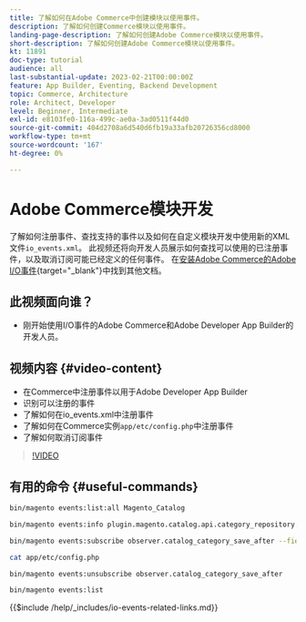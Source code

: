 ```yaml
---
title: 了解如何在Adobe Commerce中创建模块以使用事件。
description: 了解如何创建Commerce模块以使用事件。
landing-page-description: 了解如何创建Adobe Commerce模块以使用事件。
short-description: 了解如何创建Adobe Commerce模块以使用事件。
kt: 11891
doc-type: tutorial
audience: all
last-substantial-update: 2023-02-21T00:00:00Z
feature: App Builder, Eventing, Backend Development
topic: Commerce, Architecture
role: Architect, Developer
level: Beginner, Intermediate
exl-id: e8103fe0-116a-499c-ae0a-3ad0511f44d0
source-git-commit: 404d2708a6d540d6fb19a33afb20726356cd8000
workflow-type: tm+mt
source-wordcount: '167'
ht-degree: 0%

---
```


# Adobe Commerce模块开发

了解如何注册事件、查找支持的事件以及如何在自定义模块开发中使用新的XML文件`io_events.xml`。 此视频还将向开发人员展示如何查找可以使用的已注册事件，以及取消订阅可能已经定义的任何事件。 在[安装Adobe Commerce的Adobe I/O事件](https://developer.adobe.com/commerce/events/get-started/installation/){target="_blank"}中找到其他文档。

## 此视频面向谁？

* 刚开始使用I/O事件的Adobe Commerce和Adobe Developer App Builder的开发人员。

## 视频内容 {#video-content}

* 在Commerce中注册事件以用于Adobe Developer App Builder
* 识别可以注册的事件
* 了解如何在io_events.xml中注册事件
* 了解如何在Commerce实例`app/etc/config.php`中注册事件
* 了解如何取消订阅事件

>[!VIDEO](https://video.tv.adobe.com/v/3419833?quality=12&learn=on&captions=chi_hans)

## 有用的命令 {#useful-commands}

```bash
bin/magento events:list:all Magento_Catalog

bin/magento events:info plugin.magento.catalog.api.category_repository.save

bin/magento events:subscribe observer.catalog_category_save_after --fields=entity_id --fields=parent_id

cat app/etc/config.php

bin/magento events:unsubscribe observer.catalog_category_save_after

bin/magento events:list
```

{{$include /help/_includes/io-events-related-links.md}}
